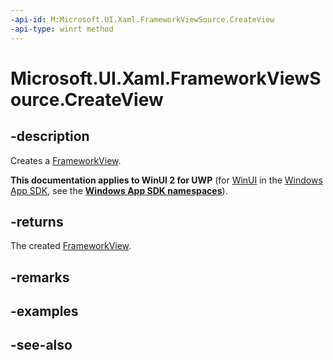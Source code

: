 ```yaml
---
-api-id: M:Microsoft.UI.Xaml.FrameworkViewSource.CreateView
-api-type: winrt method
---
```


<!-- Method syntax
public Windows.ApplicationModel.Core.IFrameworkView CreateView()
-->

# Microsoft.UI.Xaml.FrameworkViewSource.CreateView

## -description
Creates a [FrameworkView](frameworkview.md).

**This documentation applies to WinUI 2 for UWP** (for [WinUI](/windows/apps/winui/winui3/) in the [Windows App SDK](/windows/apps/windows-app-sdk/), see the **[Windows App SDK namespaces](/windows/windows-app-sdk/api/winrt/)**).

## -returns
The created [FrameworkView](frameworkview.md).

## -remarks

## -examples

## -see-also
